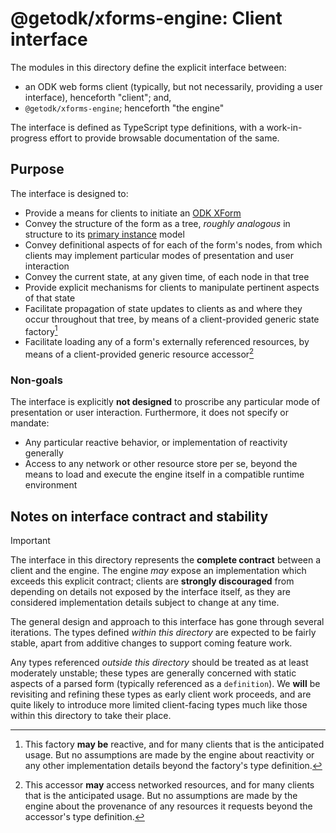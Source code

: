 # @getodk/xforms-engine: Client interface

The modules in this directory define the explicit interface between:

- an ODK web forms client (typically, but not necessarily, providing a user interface), henceforth "client"; and,
- `@getodk/xforms-engine`; henceforth "the engine"

The interface is defined as TypeScript type definitions, with a work-in-progress effort to provide browsable documentation of the same.

## Purpose

The interface is designed to:

- Provide a means for clients to initiate an [ODK XForm](https://getodk.github.io/xforms-spec/)
- Convey the structure of the form as a tree, _roughly analogous_ in structure to its [primary instance](https://getodk.github.io/xforms-spec/#primary-instance) model
- Convey definitional aspects of for each of the form's nodes, from which clients may implement particular modes of presentation and user interaction
- Convey the current state, at any given time, of each node in that tree
- Provide explicit mechanisms for clients to manipulate pertinent aspects of that state
- Facilitate propagation of state updates to clients as and where they occur throughout that tree, by means of a client-provided generic state factory[^1]
- Facilitate loading any of a form's externally referenced resources, by means of a client-provided generic resource accessor[^2]

[^1]: This factory **may be** reactive, and for many clients that is the anticipated usage. But no assumptions are made by the engine about reactivity or any other implementation details beyond the factory's type definition.
[^2]: This accessor **may** access networked resources, and for many clients that is the anticipated usage. But no assumptions are made by the engine about the provenance of any resources it requests beyond the accessor's type definition.

### Non-goals

The interface is explicitly **not designed** to proscribe any particular mode of presentation or user interaction. Furthermore, it does not specify or mandate:

- Any particular reactive behavior, or implementation of reactivity generally
- Access to any network or other resource store per se, beyond the means to load and execute the engine itself in a compatible runtime environment

## Notes on interface contract and stability

> [!IMPORTANT]
> The interface in this directory represents the **complete contract** between a client and the engine. The engine _may_ expose an implementation which exceeds this explicit contract; clients are **strongly discouraged** from depending on details not exposed by the interface itself, as they are considered implementation details subject to change at any time.

The general design and approach to this interface has gone through several iterations. The types defined _within this directory_ are expected to be fairly stable, apart from additive changes to support coming feature work.

Any types referenced _outside this directory_ should be treated as at least moderately unstable; these types are generally concerned with static aspects of a parsed form (typically referenced as a `definition`). We **will** be revisiting and refining these types as early client work proceeds, and are quite likely to introduce more limited client-facing types much like those within this directory to take their place.

